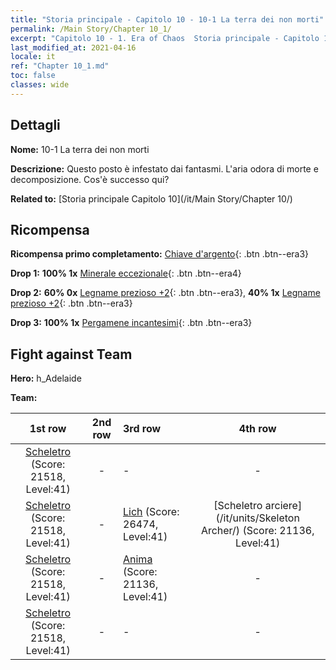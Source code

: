 ```yaml
---
title: "Storia principale - Capitolo 10 - 10-1 La terra dei non morti"
permalink: /Main Story/Chapter 10_1/
excerpt: "Capitolo 10 - 1. Era of Chaos  Storia principale - Capitolo 10_1. 10-1 La terra dei non morti"
last_modified_at: 2021-04-16
locale: it
ref: "Chapter 10_1.md"
toc: false
classes: wide
---
```


## Dettagli

 **Nome:** 10-1 La terra dei non morti

 **Descrizione:** Questo posto è infestato dai fantasmi. L'aria odora di morte e decomposizione. Cos'è successo qui?

 **Related to:** [Storia principale Capitolo 10](/it/Main Story/Chapter 10/)

## Ricompensa

 **Ricompensa primo completamento:** [Chiave d'argento](/it/Items/con_693/){: .btn .btn--era3}

 **Drop 1:** **100% 1x** [Minerale eccezionale](/it/Items/mat_33/){: .btn .btn--era4}

 **Drop 2:** **60% 0x** [Legname prezioso +2](/it/Items/mat_27/){: .btn .btn--era3}, **40% 1x** [Legname prezioso +2](/it/Items/mat_27/){: .btn .btn--era3}

 **Drop 3:** **100% 1x** [Pergamene incantesimi](/it/Items/con_694/){: .btn .btn--era3}


## Fight against Team
 **Hero:** h_Adelaide

 **Team:**


  | 1st row | 2nd row | 3rd row | 4th row |
  |:----:|:----:|:----|:----:|
  | [Scheletro](/it/units/Skeleton/) (Score: 21518, Level:41)  | - | - | - |
  | [Scheletro](/it/units/Skeleton/) (Score: 21518, Level:41)  | - | [Lich](/it/units/Lich/) (Score: 26474, Level:41)  | [Scheletro arciere](/it/units/Skeleton Archer/) (Score: 21136, Level:41)  |
  | [Scheletro](/it/units/Skeleton/) (Score: 21518, Level:41)  | - | [Anima](/it/units/Wight/) (Score: 21136, Level:41)  | - |
  | [Scheletro](/it/units/Skeleton/) (Score: 21518, Level:41)  | - | - | - |


